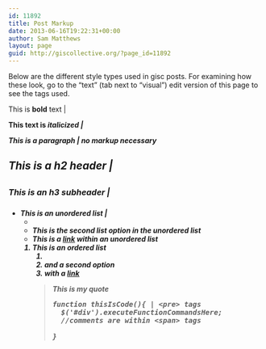 ```yaml
---
id: 11892
title: Post Markup
date: 2013-06-16T19:22:31+00:00
author: Sam Matthews
layout: page
guid: http://giscollective.org/?page_id=11892
---
```

Below are the different style types used in gisc posts. For examining how these look, go to the &#8220;text&#8221; (tab next to &#8220;visual&#8221;) edit version of this page to see the tags used.

This is **bold** text | <strong>

This text is _italicized |_ <em>

This is a paragraph | no markup necessary

## This is a h2 header | <h2>

### This is an h3 subheader | <h3>

  * This is an unordered list | <ul><li>
  * This is the second list option in the unordered list
  * This is a [link](http://mapsam.com) within an unordered list

  1. This is an ordered list <ol><li>
  2. and a second option
  3. with a [link](http://mapsam.com)

> This is my quote <blockquote>

<pre>function thisIsCode(){ | &lt;pre&gt; tags
  $('#div').executeFunctionCommandsHere;
  <span>//comments are within &lt;span&gt; tags</span>
  
}</pre>